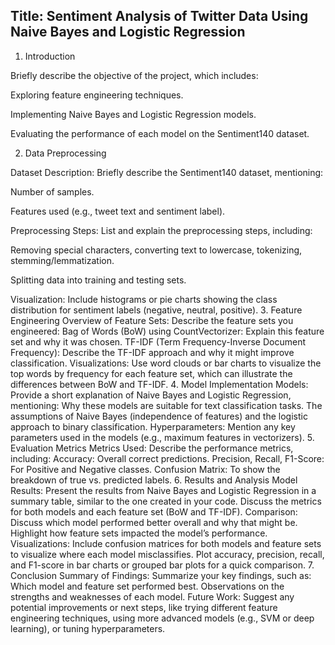 ## Title: Sentiment Analysis of Twitter Data Using Naive Bayes and Logistic Regression

1. Introduction

Briefly describe the objective of the project, which includes:

Exploring feature engineering techniques.

Implementing Naive Bayes and Logistic Regression models.

Evaluating the performance of each model on the Sentiment140 dataset.

2. Data Preprocessing

Dataset Description: Briefly describe the Sentiment140 dataset, mentioning:

Number of samples.

Features used (e.g., tweet text and sentiment label).

Preprocessing Steps: List and explain the preprocessing steps, including:

Removing special characters, converting text to lowercase, tokenizing, stemming/lemmatization.

Splitting data into training and testing sets.

Visualization: Include histograms or pie charts showing the class distribution for sentiment labels (negative, neutral, positive).
3. Feature Engineering
Overview of Feature Sets: Describe the feature sets you engineered:
Bag of Words (BoW) using CountVectorizer: Explain this feature set and why it was chosen.
TF-IDF (Term Frequency-Inverse Document Frequency): Describe the TF-IDF approach and why it might improve classification.
Visualizations: Use word clouds or bar charts to visualize the top words by frequency for each feature set, which can illustrate the differences between BoW and TF-IDF.
4. Model Implementation
Models: Provide a short explanation of Naive Bayes and Logistic Regression, mentioning:
Why these models are suitable for text classification tasks.
The assumptions of Naive Bayes (independence of features) and the logistic approach to binary classification.
Hyperparameters: Mention any key parameters used in the models (e.g., maximum features in vectorizers).
5. Evaluation Metrics
Metrics Used: Describe the performance metrics, including:
Accuracy: Overall correct predictions.
Precision, Recall, F1-Score: For Positive and Negative classes.
Confusion Matrix: To show the breakdown of true vs. predicted labels.
6. Results and Analysis
Model Results: Present the results from Naive Bayes and Logistic Regression in a summary table, similar to the one created in your code.
Discuss the metrics for both models and each feature set (BoW and TF-IDF).
Comparison:
Discuss which model performed better overall and why that might be.
Highlight how feature sets impacted the model’s performance.
Visualizations:
Include confusion matrices for both models and feature sets to visualize where each model misclassifies.
Plot accuracy, precision, recall, and F1-score in bar charts or grouped bar plots for a quick comparison.
7. Conclusion
Summary of Findings: Summarize your key findings, such as:
Which model and feature set performed best.
Observations on the strengths and weaknesses of each model.
Future Work: Suggest any potential improvements or next steps, like trying different feature engineering techniques, using more advanced models (e.g., SVM or deep learning), or tuning hyperparameters.
